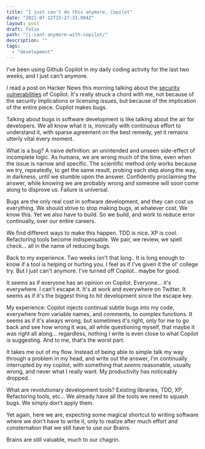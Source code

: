 ```yaml
---
title: "I just can't do this anymore, Copilot"
date: "2021-07-12T15:27:31.004Z"
layout: post
draft: false
path: "/i-cant-anymore-with-copilot/"
description: ""
tags:
  - "development"
---
```

I've been using Github Copilot in my daily coding activity for the last two weeks, and I just can't anymore.

I read a post on Hacker News this morning talking about the [security vulnerabilities](https://gist.github.com/0xabad1dea/be18e11beb2e12433d93475d72016902) of Copilot.  It's really struck a chord with me, not because of the security implications or licensing issues, but because of the implication of the entire piece.  Copilot makes bugs.

Talking about bugs in software development is like talking about the air for developers.  We all know what it is, ironically with continuous effort to understand it, with sparse agreement on the best remedy, yet it remains utterly vital every moment.

What is a bug?  A naive definition: an unintended and unseen side-effect of incomplete logic.  As humans, we are wrong much of the time, even when the issue is narrow and specific.  The scientific method only works because we try, repeatedly, to get the same result, probing each step along the way, in darkness, until we stumble upon the answer.  Confidently proclaiming the answer, while knowing we are probably wrong and someone will soon come along to disprove us. Failure is universal.

Bugs are the only real cost in software development, and they can cost us everything.  We should strive to stop making bugs, at whatever cost.  We know this.  Yet we also have to build.  So we build, and work to reduce error continually, over our entire careers.

We find different ways to make this happen.  TDD is nice.  XP is cool.  Refactoring tools become indispensable.  We pair, we review, we spell check... all in the name of reducing bugs.  

Back to my experience.  Two weeks isn't that long..  It is long enough to know if a tool is helping or hurting you.  I feel as if I've given it the ol' college try.  But I just can't anymore.  I've turned off Copilot.. maybe for good.

It seems as if everyone has an opinion on Copilot.  Everyone... it's everywhere.  I can't escape it.  It's at work and everywhere on Twitter.  It seems as if it's the biggest thing to hit development since the escape key.

My experience:  Copilot injects continual subtle bugs into my code, everywhere from variable names, and comments, to complex functions.  It seems as if it's always wrong, but sometimes it's right, only for me to go back and see how wrong it was, all while questioning myself, that maybe it was right all along... regardless, nothing I write is even close to what Copilot is suggesting.  And to me, that's the worst part.  

It takes me out of my flow.  Instead of being able to simple talk my way through a problem in my head, and write out the answer, I'm continually interrupted by my copilot, with something that _seems_ reasonable, usually wrong, and never what I really want.  My productivity has noticeably dropped.

What are revolutionary development tools?  Existing libraries, TDD, XP, Refactoring tools, etc... We already have all the tools we need to squash bugs.  We simply don't apply them.

Yet again, here we are, expecting some magical shortcut to writing software where we don't have to write it, only to realize after much effort and consternation that we still have to use our Brains. 

Brains are still valuable, much to our chagrin.
